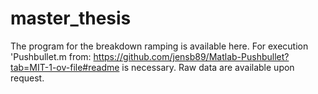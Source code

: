 # master_thesis
The program for the breakdown ramping is available here. For execution 'Pushbullet.m from: https://github.com/jensb89/Matlab-Pushbullet?tab=MIT-1-ov-file#readme is necessary. Raw data are available upon request.
